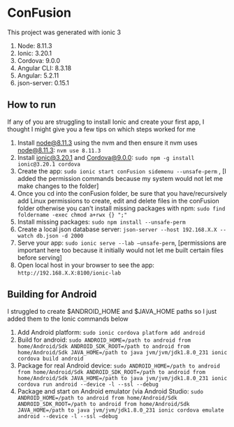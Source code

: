 # ConFusion

This project was generated with ionic 3

1. Node: 8.11.3
2. Ionic: 3.20.1
3. Cordova: 9.0.0
4. Angular CLI: 8.3.18
5. Angular: 5.2.11
6. json-server: 0.15.1

## How to run

If any of you are struggling to install Ionic and create your first app, I thought I might give you a few tips on which steps worked for me

1. Install node@8.11.3 using the nvm and then ensure it nvm uses node@8.11.3: `nvm use 8.11.3`
2. Install ionic@3.20.1 and Cordova@9.0.0: `sudo npm -g install ionic@3.20.1 cordova`
3. Create the app: `sudo ionic start conFusion sidemenu --unsafe-perm` , [I added the permission commands because my system would not let me make changes to the folder]
4. Once you cd into the conFusion folder, be sure that you have/recursively add Linux permissions to create, edit and delete files in the conFusion folder otherwise you can't install missing packages with npm: `sudo find foldername -exec chmod a+rwx {} ";"`
5. Install missing packages: `sudo npm install --unsafe-perm`
6. Create a local json database server: `json-server --host 192.168.X.X --watch db.json -d 2000`
7. Serve your app: `sudo ionic serve --lab –unsafe-perm`, [permissions are important here too because it initially would not let me built certain files before serving]
8. Open local host in your browser to see the app: `http://192.168.X.X:8100/ionic-lab`

## Building for Android

I struggled to create $ANDROID_HOME and $JAVA_HOME paths so I just added them to the Ionic commands below

1. Add Android platform: `sudo ionic cordova platform add android`
2. Build for android: `sudo ANDROID_HOME=/path to android from home/Android/Sdk ANDROID_SDK_ROOT=/path to android from home/Android/Sdk JAVA_HOME=/path to java jvm/jvm/jdk1.8.0_231 ionic cordova build android`
3. Package for real Android device: `sudo ANDROID_HOME=/path to android from home/Android/Sdk ANDROID_SDK_ROOT=/path to android from home/Android/Sdk JAVA_HOME=/path to java jvm/jvm/jdk1.8.0_231 ionic cordova run android --device -l --ssl --debug`
4. Package and start on Android emulator (via Android Studio: `sudo ANDROID_HOME=/path to android from home/Android/Sdk ANDROID_SDK_ROOT=/path to android from home/Android/Sdk JAVA_HOME=/path to java jvm/jvm/jdk1.8.0_231 ionic cordova emulate android --device -l --ssl –debug`
